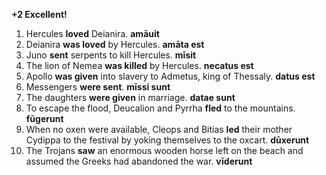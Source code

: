**+2 Excellent!**

1. Hercules **loved** Deianira. **amāuit**
2. Deianira **was loved** by Hercules. **amāta est**
3. Juno **sent** serpents to kill Hercules. **mīsit**
4. The lion of Nemea **was killed** by Hercules. **necatus est**
5. Apollo **was given** into slavery to Admetus, king of Thessaly. **datus est**
6. Messengers **were sent**. **mīssi sunt**
7. The daughters **were given** in marriage. **datae sunt**
8. To escape the flood, Deucalion and Pyrrha **fled** to the mountains. **fūgerunt**
9. When no oxen were available, Cleops and Bitias **led** their mother Cydippa to the festival by yoking themselves to the oxcart. **dūxerunt**
10. The Trojans **saw** an enormous wooden horse left on the beach and assumed the Greeks had abandoned the war. **vīderunt**
